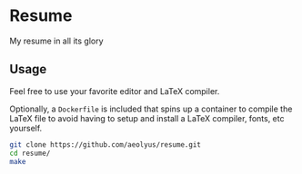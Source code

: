 # Resume
My resume in all its glory

## Usage
Feel free to use your favorite editor and LaTeX compiler.

Optionally, a `Dockerfile` is included that spins up a container to compile the
LaTeX file to avoid having to setup and install a LaTeX compiler, fonts, etc yourself.
``` sh
git clone https://github.com/aeolyus/resume.git
cd resume/
make
```
